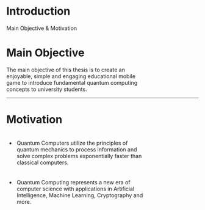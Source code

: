 # Introduction

<p class='slide-subtitle'>Main Objective & Motivation</p>

<div class='section-wrapper'>
  <h1>Main Objective</h1>
  <p>
    The main objective of this thesis is to create an enjoyable, simple and engaging
    educational mobile game to introduce fundamental quantum computing concepts
    to university students.
  </p>
  <hr class='divider'>
  <h1>Motivation</h1>
  <ul>
    <li>
      <p>
        Quantum Computers utilize the principles of quantum mechanics to process information
        and solve complex problems exponentially faster than classical computers.
      </p>
    </li>
    <li>
      <p>
        Quantum Computing represents a new era of computer science with applications
        in Artificial Intelligence, Machine Learning, Cryptography and more.
      </p>
    </li>
  </ul>
</div>

<style>
  .section-wrapper > p {
    width: 70%;
  }

  ul > li {
    padding: 0.25em;
  }

  ul > li > p {
    width: 70%;
  }
</style>

